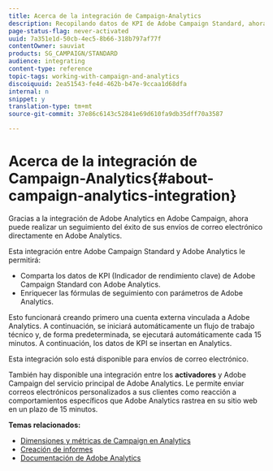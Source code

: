 ```yaml
---
title: Acerca de la integración de Campaign-Analytics
description: Recopilando datos de KPI de Adobe Campaign Standard, ahora puede compartir datos de campaña con Adobe Analytics para medir métricas de marketing por correo electrónico desde Adobe Campaign.
page-status-flag: never-activated
uuid: 7a351e1d-50cb-4ec5-8b66-318b797af77f
contentOwner: sauviat
products: SG_CAMPAIGN/STANDARD
audience: integrating
content-type: reference
topic-tags: working-with-campaign-and-analytics
discoiquuid: 2ea51543-fe4d-462b-b47e-9ccaa1d68dfa
internal: n
snippet: y
translation-type: tm+mt
source-git-commit: 37e86c6143c52841e69d610fa9db35dff70a3587

---
```



# Acerca de la integración de Campaign-Analytics{#about-campaign-analytics-integration}

Gracias a la integración de Adobe Analytics en Adobe Campaign, ahora puede realizar un seguimiento del éxito de sus envíos de correo electrónico directamente en Adobe Analytics.

Esta integración entre Adobe Campaign Standard y Adobe Analytics le permitirá:

* Comparta los datos de KPI (Indicador de rendimiento clave) de Adobe Campaign Standard con Adobe Analytics.
* Enriquecer las fórmulas de seguimiento con parámetros de Adobe Analytics.

Esto funcionará creando primero una cuenta externa vinculada a Adobe Analytics. A continuación, se iniciará automáticamente un flujo de trabajo técnico y, de forma predeterminada, se ejecutará automáticamente cada 15 minutos. A continuación, los datos de KPI se insertan en Analytics.

Esta integración solo está disponible para envíos de correo electrónico.

También hay disponible una integración entre los **activadores** y Adobe Campaign del servicio principal de Adobe Analytics. Le permite enviar correos electrónicos personalizados a sus clientes como reacción a comportamientos específicos que Adobe Analytics rastrea en su sitio web en un plazo de 15 minutos.

**Temas relacionados:**

* [Dimensiones y métricas de Campaign en Analytics](../../integrating/using/campaign-dimensions-and-metrics-in-analytics.md)
* [Creación de informes](../../reporting/using/about-dynamic-reports.md)
* [Documentación de Adobe Analytics](https://marketing.adobe.com/resources/help/en_US/reference/adobe-campaign.html)

